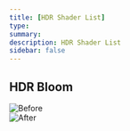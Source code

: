 ```yaml
---
title: [HDR Shader List]
type:
summary:
description: HDR Shader List
sidebar: false
---
```


## HDR Bloom

<link rel="stylesheet" href="slider.css">

<div class="img-compare">
  <img src="{{ 'https://i.postimg.cc/nVCWWvCL/HDR-Bloom-before.png' | relative_url }}" alt="Before">
  <div class="img-overlay">
    <img src="{{ 'https://i.postimg.cc/KcRWWnRG/HDR-Bloom-after.png' | relative_url }}" alt="After">
  </div>
  <div class="slider-handle"></div>
</div>

<script src="{{ '/assets/js/compare.js' | relative_url }}"></script>
